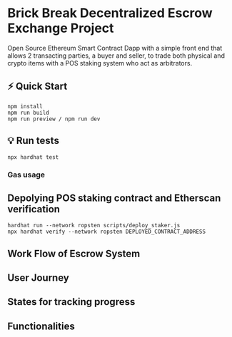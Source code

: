 # Brick Break Decentralized Escrow Exchange Project

Open Source Ethereum Smart Contract Dapp with a simple front end that allows 2 transacting parties, a buyer and seller, to trade both physical and crypto items with a POS staking system who act as arbitrators.  

## ⚡ Quick Start

```shell
npm install
npm run build
npm run preview / npm run dev
```

## 💡 Run tests

```shell
npx hardhat test 
```

### Gas usage 

[](https://github.com/Cawinchan/Brick-Break-Decentralized-Escrow-Exchange-Project/blob/master/images/Gas_reporter.png) 

## Depolying POS staking contract and Etherscan verification

```shell
hardhat run --network ropsten scripts/deploy_staker.js
npx hardhat verify --network ropsten DEPLOYED_CONTRACT_ADDRESS 
```

## Work Flow of Escrow System
[](https://github.com/Cawinchan/Brick-Break-Decentralized-Escrow-Exchange-Project/blob/master/images/Whole_workflow.png) 

## User Journey
[](https://github.com/Cawinchan/Brick-Break-Decentralized-Escrow-Exchange-Project/blob/master/images/DEEP_uml_diagram.png) 

## States for tracking progress
[](https://github.com/Cawinchan/Brick-Break-Decentralized-Escrow-Exchange-Project/blob/master/images/final%20state%20diagram.png) 


## Functionalities
[](https://github.com/Cawinchan/Brick-Break-Decentralized-Escrow-Exchange-Project/blob/master/images/DEEP_uml_diagram.png) 
